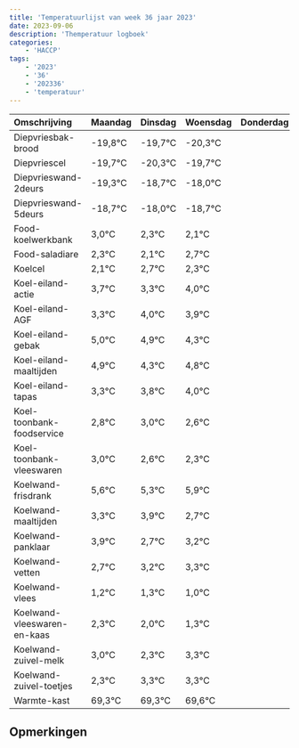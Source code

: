 ```yaml
---
title: 'Temperatuurlijst van week 36 jaar 2023'
date: 2023-09-06
description: 'Themperatuur logboek'
categories:
    - 'HACCP'
tags:
    - '2023'
    - '36'
    - '202336'
    - 'temperatuur'
---
```

|Omschrijving|Maandag|Dinsdag|Woensdag|Donderdag|Vrijdag|Zaterdag|Zondag|
|:---|:---|:---|:---|:---|:---|:---|:---|
|Diepvriesbak-brood|-19,8°C|-19,7°C|-20,3°C| | | | |
|Diepvriescel|-19,7°C|-20,3°C|-19,7°C| | | | |
|Diepvrieswand-2deurs|-19,3°C|-18,7°C|-18,0°C| | | | |
|Diepvrieswand-5deurs|-18,7°C|-18,0°C|-18,7°C| | | | |
|Food-koelwerkbank|3,0°C|2,3°C|2,1°C| | | | |
|Food-saladiare|2,3°C|2,1°C|2,7°C| | | | |
|Koelcel|2,1°C|2,7°C|2,3°C| | | | |
|Koel-eiland-actie|3,7°C|3,3°C|4,0°C| | | | |
|Koel-eiland-AGF|3,3°C|4,0°C|3,9°C| | | | |
|Koel-eiland-gebak|5,0°C|4,9°C|4,3°C| | | | |
|Koel-eiland-maaltijden|4,9°C|4,3°C|4,8°C| | | | |
|Koel-eiland-tapas|3,3°C|3,8°C|4,0°C| | | | |
|Koel-toonbank-foodservice|2,8°C|3,0°C|2,6°C| | | | |
|Koel-toonbank-vleeswaren|3,0°C|2,6°C|2,3°C| | | | |
|Koelwand-frisdrank|5,6°C|5,3°C|5,9°C| | | | |
|Koelwand-maaltijden|3,3°C|3,9°C|2,7°C| | | | |
|Koelwand-panklaar|3,9°C|2,7°C|3,2°C| | | | |
|Koelwand-vetten|2,7°C|3,2°C|3,3°C| | | | |
|Koelwand-vlees|1,2°C|1,3°C|1,0°C| | | | |
|Koelwand-vleeswaren-en-kaas|2,3°C|2,0°C|1,3°C| | | | |
|Koelwand-zuivel-melk|3,0°C|2,3°C|3,3°C| | | | |
|Koelwand-zuivel-toetjes|2,3°C|3,3°C|3,3°C| | | | |
|Warmte-kast|69,3°C|69,3°C|69,6°C| | | | |

## Opmerkingen


